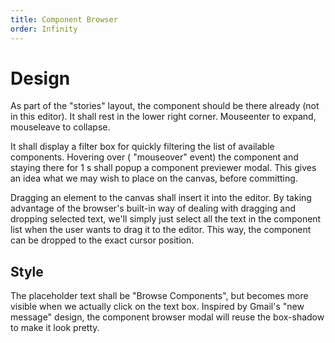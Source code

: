 ```yaml
---
title: Component Browser
order: Infinity
---
```


# Design

As part of the "stories" layout, the component should be there already (not in this editor). It shall rest in the lower right corner. Mouseenter to expand, mouseleave to collapse.

It shall display a filter box for quickly filtering the list of available components. Hovering over (
"mouseover" event) the component and staying there for 1 s shall popup a component previewer modal. This gives an idea what we may wish to place on the canvas, before committing. 

Dragging an element to the canvas shall insert it into the editor. By taking advantage of the browser's built-in way of dealing with dragging and dropping selected text, we'll simply just select all the text in the component list when the user wants to drag it to the editor. This way, the component can be dropped to the exact cursor position.

## Style

The placeholder text shall be "Browse Components", but becomes more visible when we actually click on the text box. Inspired by Gmail's "new message" design, the component browser modal will reuse the box-shadow to make it look pretty.